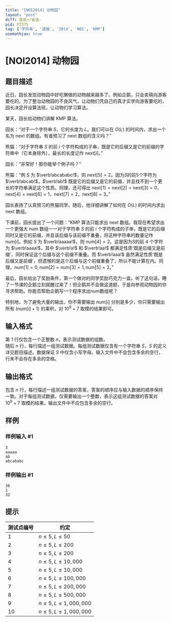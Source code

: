 ```yaml
---
title: "[NOI2014] 动物园"
layout: "post"
diff: 提高+/省选-
pid: P2375
tag: ['字符串', '递推', '2014', 'NOI', 'KMP']
usemathjax: true
---
```


# [NOI2014] 动物园
## 题目描述

近日，园长发现动物园中好吃懒做的动物越来越多了。例如企鹅，只会卖萌向游客要吃的。为了整治动物园的不良风气，让动物们凭自己的真才实学向游客要吃的，园长决定开设算法班，让动物们学习算法。

某天，园长给动物们讲解 KMP 算法。

园长：“对于一个字符串 $S$，它的长度为 $L$。我们可以在 $O(L)$ 的时间内，求出一个名为 $\mathrm{next}$ 的数组。有谁预习了 $\mathrm{next}$ 数组的含义吗？”

熊猫：“对于字符串 $S$ 的前 $i$ 个字符构成的子串，既是它的后缀又是它的前缀的字符串中（它本身除外），最长的长度记作 $\mathrm{next}[i]$。”

园长：“非常好！那你能举个例子吗？”

熊猫：“例 $S$ 为 $\verb!abcababc!$，则 $\mathrm{next}[5]=2$。因为$S$的前$5$个字符为 $\verb!abcab!$，$\verb!ab!$ 既是它的后缀又是它的前缀，并且找不到一个更长的字符串满足这个性质。同理，还可得出 $\mathrm{next}[1] = \mathrm{next}[2] = \mathrm{next}[3] = 0$，$\mathrm{next}[4] = \mathrm{next}[6] = 1$，$\mathrm{next}[7] = 2$，$\mathrm{next}[8] = 3$。”

园长表扬了认真预习的熊猫同学。随后，他详细讲解了如何在 $O(L)$ 的时间内求出 $\mathrm{next}$ 数组。

下课前，园长提出了一个问题：“KMP 算法只能求出 $\mathrm{next}$ 数组。我现在希望求出一个更强大 $\mathrm{num}$ 数组一一对于字符串 $S$ 的前 $i$ 个字符构成的子串，既是它的后缀同时又是它的前缀，并且该后缀与该前缀不重叠，将这种字符串的数量记作 $\mathrm{num}[i]$。例如 $S$ 为 $\verb!aaaaa!$，则 $\mathrm{num}[4] = 2$。这是因为$S$的前 $4$ 个字符为 $\verb!aaaa!$，其中 $\verb!a!$ 和 $\verb!aa!$ 都满足性质‘既是后缀又是前缀’，同时保证这个后缀与这个前缀不重叠。而 $\verb!aaa!$ 虽然满足性质‘既是后缀又是前缀’，但遗憾的是这个后缀与这个前缀重叠了，所以不能计算在内。同理，$\mathrm{num}[1] = 0,\mathrm{num}[2] = \mathrm{num}[3] = 1,\mathrm{num}[5] = 2$。”

最后，园长给出了奖励条件，第一个做对的同学奖励巧克力一盒。听了这句话，睡了一节课的企鹅立刻就醒过来了！但企鹅并不会做这道题，于是向参观动物园的你寻求帮助。你能否帮助企鹅写一个程序求出$\mathrm{num}$数组呢？

特别地，为了避免大量的输出，你不需要输出 $\mathrm{num}[i]$ 分别是多少，你只需要输出所有 $(\mathrm{num}[i]+1)$ 的乘积，对 $10^9 + 7$ 取模的结果即可。

## 输入格式

第 $1$ 行仅包含一个正整数 $n$，表示测试数据的组数。  
随后 $n$ 行，每行描述一组测试数据。每组测试数据仅含有一个字符串 $S$，$S$ 的定义详见题目描述。数据保证 $S$ 中仅含小写字母。输入文件中不会包含多余的空行，行末不会存在多余的空格。

## 输出格式

包含 $n$ 行，每行描述一组测试数据的答案，答案的顺序应与输入数据的顺序保持一致。对于每组测试数据，仅需要输出一个整数，表示这组测试数据的答案对 $10^9+7$ 取模的结果。输出文件中不应包含多余的空行。

## 样例

### 样例输入 #1
```
3
aaaaa
ab
abcababc
```
### 样例输出 #1
```
36
1
32 
```
## 提示

测试点编号| 约定
-|-  
1| $n \le 5, L \le 50$  
2| $n \le 5, L \le 200$  
3| $n \le 5, L \le 200$  
4| $n \le 5, L \le 10,000$  
5| $n \le 5, L \le 10,000$  
6| $n \le 5, L \le 100,000$  
7| $n \le 5, L \le 200,000$   
8| $n \le 5, L \le 500,000$  
9| $n \le 5, L \le 1,000,000$  
10| $n \le 5, L \le 1,000,000$  

